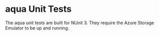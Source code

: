 ﻿# aqua Unit Tests

The aqua unit tests are built for NUnit 3. They require the Azure Storage Emulator to be up and running.
